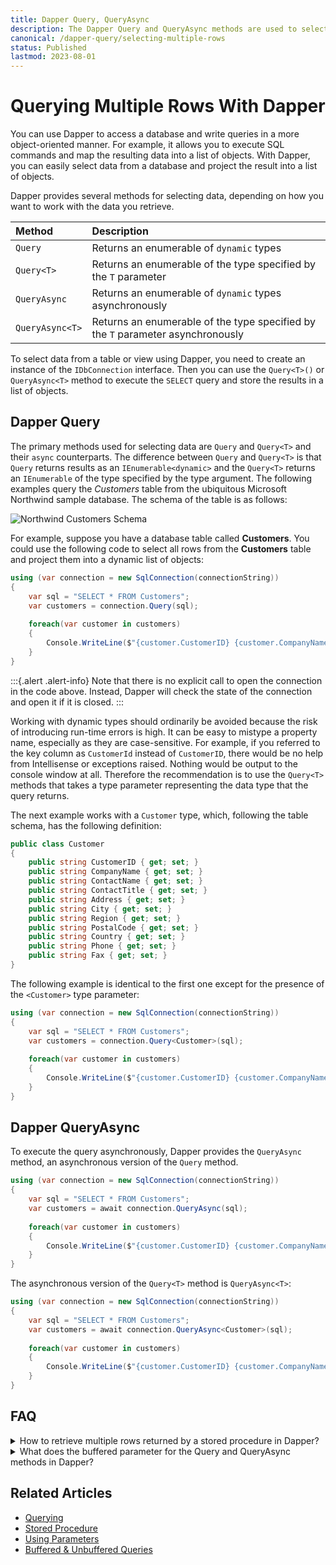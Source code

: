 ```yaml
---
title: Dapper Query, QueryAsync
description: The Dapper Query and QueryAsync methods are used to select data from your database and return a list of objects or strongly typed types.
canonical: /dapper-query/selecting-multiple-rows
status: Published
lastmod: 2023-08-01
---
```


# Querying Multiple Rows With Dapper

You can use Dapper to access a database and write queries in a more object-oriented manner. For example, it allows you to execute SQL commands and map the resulting data into a list of objects. With Dapper, you can easily select data from a database and project the result into a list of objects.

Dapper provides several methods for selecting data, depending on how you want to work with the data you retrieve. 


| Method | Description |
|:---|:---|
|`Query` |  Returns an enumerable of `dynamic` types | 
|`Query<T>` | Returns an enumerable of the type specified by the `T` parameter | 
|`QueryAsync` | Returns an enumerable of `dynamic` types asynchronously | 
|`QueryAsync<T>` | Returns an enumerable of the type specified by the `T` parameter asynchronously | 


To select data from a table or view using Dapper, you need to create an instance of the `IDbConnection` interface. Then you can use the `Query<T>()` or `QueryAsync<T>` method to execute the `SELECT` query and store the results in a list of objects.

## Dapper Query

The primary methods used for selecting data are `Query` and `Query<T>` and their `async` counterparts. The difference between `Query` and `Query<T>` is that `Query` returns results as an `IEnumerable<dynamic>` and the `Query<T>` returns an `IEnumerable` of the type specified by the type argument. The following examples query the _Customers_ table from the ubiquitous Microsoft Northwind sample database. The schema of the table is as follows:

![Northwind Customers Schema](/images/25-03-2019-09-47-06.png)

For example, suppose you have a database table called **Customers**. You could use the following code to select all rows from the **Customers** table and project them into a dynamic list of objects:

```csharp
using (var connection = new SqlConnection(connectionString))
{
    var sql = "SELECT * FROM Customers";
    var customers = connection.Query(sql);
	
    foreach(var customer in customers)
    {
        Console.WriteLine($"{customer.CustomerID} {customer.CompanyName}");
    }
}
```

:::{.alert .alert-info}
Note that there is no explicit call to open the connection in the code above. Instead, Dapper will check the state of the connection and open it if it is closed. 
:::

Working with dynamic types should ordinarily be avoided because the risk of introducing run-time errors is high. It can be easy to mistype a property name, especially as they are case-sensitive. For example, if you referred to the key column as `CustomerId` instead of `CustomerID`, there would be no help from Intellisense or exceptions raised. Nothing would be output to the console window at all. Therefore the recommendation is to use the `Query<T>` methods that takes a type parameter representing the data type that the query returns. 

The next example works with a `Customer` type, which, following the table schema, has the following definition:

```csharp
public class Customer
{
    public string CustomerID { get; set; }
    public string CompanyName { get; set; }
    public string ContactName { get; set; }
    public string ContactTitle { get; set; }
    public string Address { get; set; }
    public string City { get; set; }
    public string Region { get; set; }
    public string PostalCode { get; set; }
    public string Country { get; set; }
    public string Phone { get; set; }
    public string Fax { get; set; }
}
```

The following example is identical to the first one except for the presence of the `<Customer>` type parameter:

```csharp
using (var connection = new SqlConnection(connectionString))
{
    var sql = "SELECT * FROM Customers";
    var customers = connection.Query<Customer>(sql);
	
    foreach(var customer in customers)
    {
        Console.WriteLine($"{customer.CustomerID} {customer.CompanyName}");
    }
}
```

## Dapper QueryAsync

To execute the query asynchronously, Dapper provides the `QueryAsync` method, an asynchronous version of the `Query` method.

```csharp
using (var connection = new SqlConnection(connectionString))
{
    var sql = "SELECT * FROM Customers";
    var customers = await connection.QueryAsync(sql);
	
    foreach(var customer in customers)
    {
        Console.WriteLine($"{customer.CustomerID} {customer.CompanyName}");
    }
}
```

The asynchronous version of the `Query<T>`  method is `QueryAsync<T>`:

```csharp
using (var connection = new SqlConnection(connectionString))
{
    var sql = "SELECT * FROM Customers";
    var customers = await connection.QueryAsync<Customer>(sql);
	
    foreach(var customer in customers)
    {
        Console.WriteLine($"{customer.CustomerID} {customer.CompanyName}");
    }
}
```

## FAQ

<div itemscope itemtype="https://schema.org/FAQPage">

<details itemscope itemprop="mainEntity" itemtype="https://schema.org/Question">
<summary id="how-to-retrieve-multiple-rows-returned-by-a-stored-procedure-in-dapper" itemprop="name">How to retrieve multiple rows returned by a stored procedure in Dapper?</summary>
<div itemscope itemprop="acceptedAnswer" itemtype="https://schema.org/Answer"><div itemprop="text">

To retrieve multiple rows returned by a [stored procedure](/stored-procedures), you need to specify the stored procedure name in the command text and specify the command type to `CommandType.StoredProcedure`.

1. First, create your stored procedure:

```sql
CREATE PROCEDURE MyStoredProcedure
AS
BEGIN
    SELECT * FROM Customer
END
```

2. Map returned data to an anonymous type or a strongly typed object:

```csharp
using (var connection = new SqlConnection("connectionString"))
{
    var result = connection.Query("MyStoredProcedure", commandType: CommandType.StoredProcedure).ToList();
}
```

```csharp
public class Customer
{
    public int CustomerID { get; set; }
    public string Name { get; set; }
	
    // Add other properties as needed, to match all columns returned by the stored procedure
}
	
using (var connection = new SqlConnection("connectionString"))
{
    var result = connection.Query<Customer>("MyStoredProcedure", commandType: CommandType.StoredProcedure).ToList();
}
```

</div></div>
</details>

<details itemscope itemprop="mainEntity" itemtype="https://schema.org/Question">
<summary id="what-does-the-buffered-parameter-for-the-query-and-queryasync-methods-in-dapper" itemprop="name">What does the buffered parameter for the Query and QueryAsync methods in Dapper?</summary>
<div itemscope itemprop="acceptedAnswer" itemtype="https://schema.org/Answer"><div itemprop="text">

The [buffered parameter](/misc/buffered-unbuffered) in Dapper for the `Query` and `QueryAsync` methods controls whether the results of a query are loaded into memory all at once (buffered) or streamed one by one (unbuffered). If set to `true` (the default), all the data from the query is loaded into memory immediately. If set to `false`, each row is loaded and processed one at a time, saving memory but potentially increasing execution time.

```csharp
// Query result will be streamed one by one when `buffered = false`
var customers = connection.Query<Customer>(sql, buffered: false);
```

</div></div>
</details>

</div>

## Related Articles

- [Querying](/dapper-query)
- [Stored Procedure](/stored-procedures)
- [Using Parameters](/parameters)
- [Buffered & Unbuffered Queries](/misc/buffered-unbuffered)